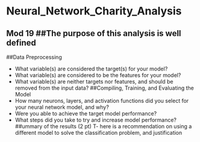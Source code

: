 # Neural_Network_Charity_Analysis
Mod 19
##The purpose of this analysis is well defined
- 
##Data Preprocessing
- What variable(s) are considered the target(s) for your model?
- What variable(s) are considered to be the features for your model?
- What variable(s) are neither targets nor features, and should be removed from the input data?
##Compiling, Training, and Evaluating the Model
- How many neurons, layers, and activation functions did you select for your neural network model, and why?
- Were you able to achieve the target model performance?
- What steps did you take to try and increase model performance?
##ummary of the results (2 pt)
T- here is a recommendation on using a different model to solve the classification problem, and justification
